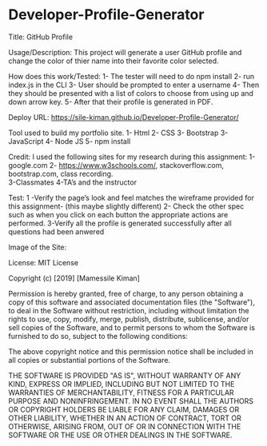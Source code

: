 # Developer-Profile-Generator
 

Title: GitHub Profile
       

Usage/Description:
This project  will generate a user GitHub profile and change the color of thier name into their  favorite color selected.   

How does this work/Tested:
1- The tester will need to do npm install
2- run index.js in the CLI 
3- User should be prompted to enter a username
4- Then they should be presented with a list of colors to choose from using up and down arrow key. 
5- After that their profile is generated in PDF. 


 Deploy URL:
https://sile-kiman.github.io/Developer-Profile-Generator/

 
Tool used to build my portfolio site.
1-	Html 
2-	CSS 
3-  Bootstrap
3-	JavaScript 
4-  Node JS
5-  npm install

Credit:
I used the following sites for my  research  during this assignment:
1-google.com
2- https://www.w3schools.com/, stackoverflow.com, bootstrap.com, class recording.    
3-Classmates
4-TA’s and the instructor 

 
Test:
1 -Verify the page’s  look and feel matches the wireframe provided for this assignment- (this maybe slightly different) 
2- Check the other spec such as when you click on each button the appropriate actions are performed. 
3-Verify all the profile is generated successfully after all questions had been anwered 

Image of the Site:
<img scr= "assets/images/capture.PNG">

 
License:
MIT License

Copyright (c) [2019] [Mamessile Kiman]

Permission is hereby granted, free of charge, to any person obtaining a copy
of this software and associated documentation files (the "Software"), to deal
in the Software without restriction, including without limitation the rights
to use, copy, modify, merge, publish, distribute, sublicense, and/or sell
copies of the Software, and to permit persons to whom the Software is
furnished to do so, subject to the following conditions:

The above copyright notice and this permission notice shall be included in all
copies or substantial portions of the Software.

THE SOFTWARE IS PROVIDED "AS IS", WITHOUT WARRANTY OF ANY KIND, EXPRESS OR
IMPLIED, INCLUDING BUT NOT LIMITED TO THE WARRANTIES OF MERCHANTABILITY,
FITNESS FOR A PARTICULAR PURPOSE AND NONINFRINGEMENT. IN NO EVENT SHALL THE
AUTHORS OR COPYRIGHT HOLDERS BE LIABLE FOR ANY CLAIM, DAMAGES OR OTHER
LIABILITY, WHETHER IN AN ACTION OF CONTRACT, TORT OR OTHERWISE, ARISING FROM,
OUT OF OR IN CONNECTION WITH THE SOFTWARE OR THE USE OR OTHER DEALINGS IN THE
SOFTWARE.


